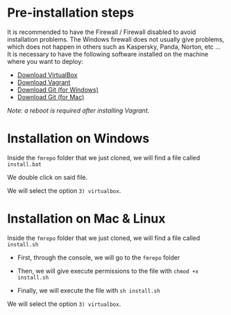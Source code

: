 # Pre-installation steps
It is recommended to have the Firewall / Firewall disabled to avoid installation problems. The Windows firewall does not usually give problems, which does not happen in others such as Kaspersky, Panda, Norton, etc ...
It is necessary to have the following software installed on the machine where you want to deploy:

* [Download VirtualBox](https://www.virtualbox.org/wiki/Downloads)
* [Download Vagrant](https://www.vagrantup.com/downloads.html)
* [Download Git (for Windows)](https://git-scm.com/download/win)
* [Download Git (for Mac)](https://sourceforge.net/projects/git-osx-installer/files/git-2.6.3-intel-universal-mavericks.dmg/download?use_mirror=autoselect)  

_Note: a reboot is required after installing Vagrant._

# Installation on Windows
Inside the `fmrepo` folder that we just cloned, we will find a file called `install.bat`

We double click on said file.

We will select the option `3) virtualbox`.

# Installation on Mac & Linux
Inside the `fmrepo` folder that we just cloned, we will find a file called `install.sh`

* First, through the console, we will go to the `fmrepo` folder

* Then, we will give execute permissions to the file with `chmod +x install.sh`

* Finally, we will execute the file with `sh install.sh`

We will select the option `3) virtualbox`.

